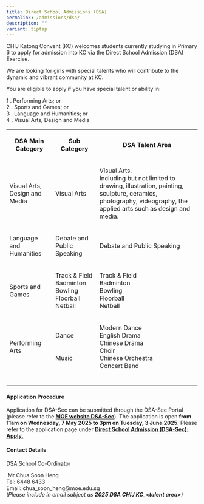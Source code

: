 ```yaml
---
title: Direct School Admissions (DSA)
permalink: /admissions/dsa/
description: ""
variant: tiptap
---
```

<p>CHIJ Katong Convent (KC) welcomes students currently studying in Primary
6 to apply for admission into KC via the Direct School Admission (DSA)
Exercise.</p>
<p>We are looking for girls with special talents who will contribute to the
dynamic and vibrant community at KC.</p>
<p>You are eligible to apply if you have special talent or ability in:</p>
<p>1 . Performing Arts; or
<br>2 . Sports and Games; or
<br>3 . Language and Humanities; or
<br>4 . Visual Arts, Design and Media
<br>
</p>
<table style="minWidth: 75px">
<colgroup>
<col>
<col>
<col>
</colgroup>
<tbody>
<tr>
<th rowspan="1" colspan="1">
<p><strong>DSA Main Category</strong>
</p>
</th>
<th rowspan="1" colspan="1">
<p><strong>Sub Category</strong>
</p>
</th>
<th rowspan="1" colspan="1">
<p><strong>DSA Talent Area</strong>
</p>
</th>
</tr>
<tr>
<td rowspan="1" colspan="1">
<p>Visual Arts, Design and Media</p>
</td>
<td rowspan="1" colspan="1">
<p>Visual Arts</p>
</td>
<td rowspan="1" colspan="1">
<p>Visual Arts.
<br>Including but not limited to drawing, illustration, painting, sculpture,
ceramics, photography, videography, the applied arts such as design and
media.</p>
</td>
</tr>
<tr>
<td rowspan="1" colspan="1">
<p>Language and Humanities</p>
</td>
<td rowspan="1" colspan="1">
<p>Debate and Public Speaking</p>
</td>
<td rowspan="1" colspan="1">
<p>Debate and Public Speaking</p>
</td>
</tr>
<tr>
<td rowspan="1" colspan="1">
<p>Sports and Games</p>
</td>
<td rowspan="1" colspan="1">
<p>Track &amp; Field
<br>Badminton
<br>Bowling
<br>Floorball
<br>Netball</p>
</td>
<td rowspan="1" colspan="1">
<p>Track &amp; Field
<br>Badminton
<br>Bowling
<br>Floorball
<br>Netball</p>
</td>
</tr>
<tr>
<td rowspan="1" colspan="1">
<p>Performing Arts</p>
</td>
<td rowspan="1" colspan="1">
<p>Dance
<br>
<br>
<br>Music</p>
</td>
<td rowspan="1" colspan="1">
<p>Modern Dance
<br>English Drama
<br>Chinese Drama
<br>Choir
<br>Chinese Orchestra
<br>Concert Band</p>
</td>
</tr>
<tr>
<td rowspan="1" colspan="1">
<p></p>
</td>
<td rowspan="1" colspan="1">
<p></p>
</td>
<td rowspan="1" colspan="1">
<p></p>
</td>
</tr>
</tbody>
</table>
<h4>Application Procedure</h4>
<p>Application for DSA-Sec can be submitted through the DSA-Sec Portal (please
refer to the <strong><a href="https://www.moe.gov.sg/secondary/dsa" rel="noopener nofollow" target="_blank">MOE website DSA-Sec</a></strong>).
The application is open <strong>from 11am on Wednesday, 7 May 2025 to 3pm on Tuesday, 3 June 2025</strong>.
Please refer to the application page under <strong><a href="https://www.moe.gov.sg/secondary/dsa/application" rel="noopener nofollow" target="_blank">Direct School Admission (DSA-Sec): Apply</a><u>.</u></strong>
</p>
<h4>Contact Details</h4>
<p>DSA School Co-Ordinator</p>
<p>&nbsp;Mr Chua Soon Heng
<br>Tel: 6448 6433
<br>Email: <a rel="noopener noreferrer nofollow" target="_blank">chua_soon_heng@moe.edu.sg</a> 
<br><em>(Please include in email subject as </em><strong><em>2025 DSA CHIJ KC_&lt;talent area&gt;</em></strong><em>)</em>
</p>